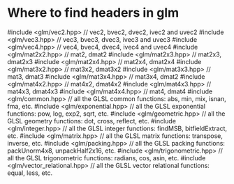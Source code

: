 # Where to find headers in glm

#include <glm/vec2.hpp> // vec2, bvec2, dvec2, ivec2 and uvec2
#include <glm/vec3.hpp> // vec3, bvec3, dvec3, ivec3 and uvec3
#include <glm/vec4.hpp> // vec4, bvec4, dvec4, ivec4 and uvec4
#include <glm/mat2x2.hpp> // mat2, dmat2
#include <glm/mat2x3.hpp> // mat2x3, dmat2x3
#include <glm/mat2x4.hpp> // mat2x4, dmat2x4
#include <glm/mat3x2.hpp> // mat3x2, dmat3x2
#include <glm/mat3x3.hpp> // mat3, dmat3
#include <glm/mat3x4.hpp> // mat3x4, dmat2
#include <glm/mat4x2.hpp> // mat4x2, dmat4x2
#include <glm/mat4x3.hpp> // mat4x3, dmat4x3
#include <glm/mat4x4.hpp> // mat4, dmat4
#include <glm/common.hpp> // all the GLSL common functions: abs, min, mix, isnan, fma, etc.
#include <glm/exponential.hpp> // all the GLSL exponential functions: pow, log, exp2, sqrt, etc.
#include <glm/geometric.hpp> // all the GLSL geometry functions: dot, cross, reflect, etc.
#include <glm/integer.hpp> // all the GLSL integer functions: findMSB, bitfieldExtract, etc.
#include <glm/matrix.hpp> // all the GLSL matrix functions: transpose, inverse, etc.
#include <glm/packing.hpp> // all the GLSL packing functions: packUnorm4x8, unpackHalf2x16, etc.
#include <glm/trigonometric.hpp> // all the GLSL trigonometric functions: radians, cos, asin, etc.
#include <glm/vector_relational.hpp> // all the GLSL vector relational functions: equal, less, etc.
